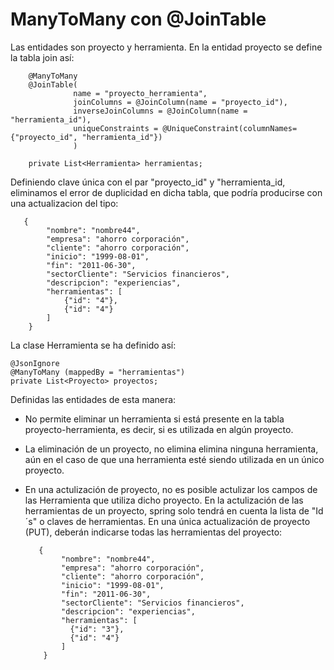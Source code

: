 # ManyToMany con @JoinTable

Las entidades son proyecto y herramienta. En la entidad proyecto se define la tabla join así:

```
	@ManyToMany
	@JoinTable(
			  name = "proyecto_herramienta", 
			  joinColumns = @JoinColumn(name = "proyecto_id"), 
			  inverseJoinColumns = @JoinColumn(name = "herramienta_id"),
			  uniqueConstraints = @UniqueConstraint(columnNames={"proyecto_id", "herramienta_id"})
			  )

	private List<Herramienta> herramientas;
```

Definiendo clave única con el par "proyecto_id" y "herramienta_id, eliminamos el error de duplicidad en dicha tabla, que podría producirse con una actualizacion del tipo: 

       {
            "nombre": "nombre44",
            "empresa": "ahorro corporación",
            "cliente": "ahorro corporación",
            "inicio": "1999-08-01",
            "fin": "2011-06-30",
            "sectorCliente": "Servicios financieros",
            "descripcion": "experiencias",
            "herramientas": [
        		{"id": "4"},
        		{"id": "4"}
            ]     
        }

La clase Herramienta se ha definido así:

    @JsonIgnore
    @ManyToMany (mappedBy = "herramientas")
    private List<Proyecto> proyectos;


Definidas las entidades de esta manera:

- No permite eliminar un herramienta si está presente en la tabla proyecto-herramienta, es decir, si es utilizada en algún proyecto.

- La eliminación de un proyecto, no elimina elimina ninguna herramienta, aún en el caso de que una herramienta esté siendo utilizada en un único proyecto.

- En una actulización de proyecto, no es posible actulizar los campos de las Herramienta que utiliza dicho proyecto. En la actulización de las herramientas de un proyecto, spring solo tendrá en cuenta la lista de "Id´s" o claves de herramientas. En una única actualización de proyecto (PUT), deberán indicarse todas las herramientas del proyecto:

         {
              "nombre": "nombre44",
              "empresa": "ahorro corporación",
              "cliente": "ahorro corporación",
              "inicio": "1999-08-01",
              "fin": "2011-06-30",
              "sectorCliente": "Servicios financieros",
              "descripcion": "experiencias",
              "herramientas": [
          		{"id": "3"},
          		{"id": "4"}
              ]
          }
  

